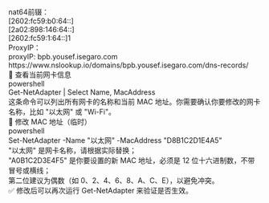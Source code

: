 <div>nat64前辍：<div>
<div>[2602:fc59:b0:64::] <div>
<div>[2a02:898:146:64::] <div>
<div>[2602:fc59:1:64::]1<div>
<div>ProxyIP：<div>
<div>proxyIP: bpb.yousef.isegaro.com<div>
<div>https://www.nslookup.io/domains/bpb.yousef.isegaro.com/dns-records/<div>

<div>🧩 查看当前网卡信息<div>
<div>powershell<div>
<div>Get-NetAdapter | Select Name, MacAddress<div>
<div>这条命令可以列出所有网卡的名称和当前 MAC 地址。你需要确认你要修改的网卡名称，比如 "以太网" 或 "Wi-Fi"。<div>

<div>🧩 修改 MAC 地址（临时）<div>
<div>powershell<div>
<div>Set-NetAdapter -Name "以太网" -MacAddress "D8B1C2D1E4A5"<div>
<div>"以太网" 是网卡名称，请根据实际替换；<div>

<div>"A0B1C2D3E4F5" 是你要设置的新 MAC 地址，必须是 12 位十六进制数，不带冒号或横线；<div>

<div>第二位建议为偶数（如 0、2、4、6、8、A、C、E），以避免冲突。<div>

<div>✅ 修改后可以再次运行 Get-NetAdapter 来验证是否生效。<div>

















